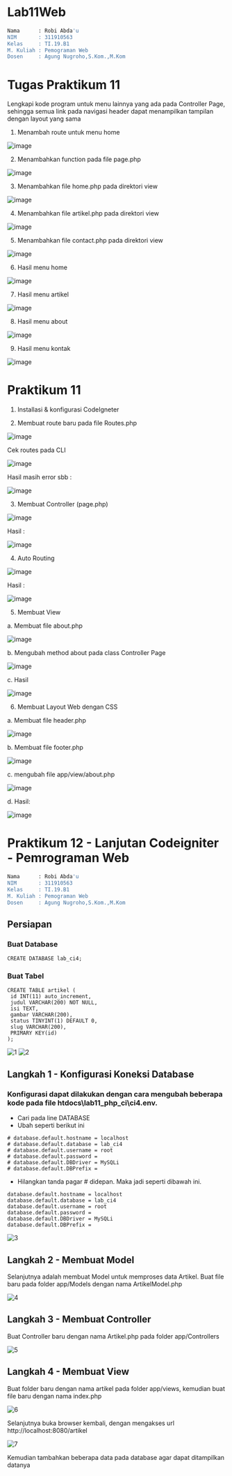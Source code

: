 # Lab11Web
```bash
Nama      : Robi Abda'u
NIM       : 311910563
Kelas     : TI.19.B1
M. Kuliah : Pemograman Web
Dosen     : Agung Nugroho,S.Kom.,M.Kom
```
# Tugas Praktikum 11
Lengkapi kode program untuk menu lainnya yang ada pada Controller Page, sehingga 
semua link pada navigasi header dapat menampilkan tampilan dengan layout yang 
sama <br>

1. Menambah route untuk menu home

![image](https://user-images.githubusercontent.com/81253746/121814600-2012ce80-cc9c-11eb-9184-9dd94326bb8d.png)

2. Menambahkan function pada file page.php

![image](https://user-images.githubusercontent.com/81253746/121814624-45074180-cc9c-11eb-92d7-c0a44d7260b6.png)

3. Menambahkan file home.php pada direktori view

![image](https://user-images.githubusercontent.com/81253746/121814674-7e3fb180-cc9c-11eb-88a2-77015051f35f.png)

4. Menambahkan file artikel.php pada direktori view

![image](https://user-images.githubusercontent.com/81253746/121814701-97e0f900-cc9c-11eb-991c-3522f2121bbf.png)

5. Menambahkan file contact.php pada direktori view

![image](https://user-images.githubusercontent.com/81253746/121814727-bc3cd580-cc9c-11eb-9341-105ff4af23b6.png)

6. Hasil menu home

![image](https://user-images.githubusercontent.com/81253746/121814814-2e151f00-cc9d-11eb-968d-8882aa14b3f5.png)

7. Hasil menu artikel

![image](https://user-images.githubusercontent.com/81253746/121815157-2c4c5b00-cc9f-11eb-900f-946712149e30.png)

8. Hasil menu about

![image](https://user-images.githubusercontent.com/81253746/121815186-4be38380-cc9f-11eb-8b2c-c2ef22dbe01a.png)

9. Hasil menu kontak

![image](https://user-images.githubusercontent.com/81253746/121815208-6fa6c980-cc9f-11eb-8901-c5a51177cfdb.png)


# Praktikum 11
1. Installasi & konfigurasi CodeIgneter

2. Membuat route baru pada file Routes.php

![image](https://user-images.githubusercontent.com/81253746/121798955-8cb5ab00-cc53-11eb-8fbb-811c430351f3.png)

Cek routes pada CLI

![image](https://user-images.githubusercontent.com/81253746/121799193-e66aa500-cc54-11eb-967f-8093c94d31b2.png)

Hasil masih error sbb :

![image](https://user-images.githubusercontent.com/81253746/121799321-9d672080-cc55-11eb-9b07-d5bce5d4751e.png)

3. Membuat Controller (page.php)

![image](https://user-images.githubusercontent.com/81253746/121813068-b511c980-cc94-11eb-9964-34cb66a12a3d.png)

Hasil :

![image](https://user-images.githubusercontent.com/81253746/121813033-885db200-cc94-11eb-9da7-2bb857bae51a.png)

4. Auto Routing

![image](https://user-images.githubusercontent.com/81253746/121813155-edb1a300-cc94-11eb-859e-572a450261f2.png)

Hasil :

![image](https://user-images.githubusercontent.com/81253746/121813163-f99d6500-cc94-11eb-9de0-79a2c5e01f4e.png)

5. Membuat View

a. Membuat file about.php

![image](https://user-images.githubusercontent.com/81253746/121813231-56991b00-cc95-11eb-97a3-8bde4cf81436.png)

b. Mengubah method about pada class Controller Page

![image](https://user-images.githubusercontent.com/81253746/121813289-a5df4b80-cc95-11eb-8169-58b1af06be1d.png)

c. Hasil

![image](https://user-images.githubusercontent.com/81253746/121813314-b8f21b80-cc95-11eb-9ea4-ea320b934506.png)

6. Membuat Layout Web dengan CSS

a. Membuat file header.php

![image](https://user-images.githubusercontent.com/81253746/121813555-acba8e00-cc96-11eb-9a96-ab9a3d890427.png)

b. Membuat file footer.php

![image](https://user-images.githubusercontent.com/81253746/121813574-bfcd5e00-cc96-11eb-82af-19ceb9fd44b0.png)

c. mengubah file app/view/about.php

![image](https://user-images.githubusercontent.com/81253746/121813614-00c57280-cc97-11eb-8268-5f5d5fe1348b.png)

d. Hasil:

![image](https://user-images.githubusercontent.com/81253746/121813696-6dd90800-cc97-11eb-8487-c2679bde9a31.png)


<b></b>
# Praktikum 12 - Lanjutan Codeigniter - Pemrograman Web
```bash
Nama      : Robi Abda'u
NIM       : 311910563
Kelas     : TI.19.B1
M. Kuliah : Pemograman Web
Dosen     : Agung Nugroho,S.Kom.,M.Kom
```

## Persiapan
### Buat Database
```
CREATE DATABASE lab_ci4;
```
### Buat Tabel
```
CREATE TABLE artikel (
 id INT(11) auto_increment,
 judul VARCHAR(200) NOT NULL,
 isi TEXT,
 gambar VARCHAR(200),
 status TINYINT(1) DEFAULT 0,
 slug VARCHAR(200),
 PRIMARY KEY(id)
);
```
![1](https://user-images.githubusercontent.com/56241285/122758596-2e2ba500-d2c3-11eb-986c-75c26c2f496e.png)
![2](https://user-images.githubusercontent.com/56241285/122758603-31269580-d2c3-11eb-9c72-7b499ac51c6b.png)
## Langkah 1 - Konfigurasi Koneksi Database
### Konfigurasi dapat dilakukan dengan cara mengubah beberapa kode pada file htdocs\lab11_php_ci\ci4\.env.

- Cari pada line DATABASE
- Ubah seperti berikut ini
```
# database.default.hostname = localhost
# database.default.database = lab_ci4
# database.default.username = root
# database.default.password = 
# database.default.DBDriver = MySQLi
# database.default.DBPrefix =
```
- Hilangkan tanda pagar # didepan. Maka jadi seperti dibawah ini.
```
database.default.hostname = localhost
database.default.database = lab_ci4
database.default.username = root
database.default.password = 
database.default.DBDriver = MySQLi
database.default.DBPrefix =
```
![3](https://user-images.githubusercontent.com/56241285/122759157-d3467d80-d2c3-11eb-9527-6ac74d2f2041.png)
## Langkah 2 - Membuat Model
Selanjutnya adalah membuat Model untuk memproses data Artikel. Buat file baru pada folder app/Models dengan nama ArtikelModel.php

![4](https://user-images.githubusercontent.com/56241285/122760400-46042880-d2c5-11eb-81b0-f2675ab3388f.png)
## Langkah 3 - Membuat Controller
Buat Controller baru dengan nama Artikel.php pada folder app/Controllers

![5](https://user-images.githubusercontent.com/56241285/122760857-ca56ab80-d2c5-11eb-9636-cb899f8969c6.png)
## Langkah 4 - Membuat View
Buat folder baru dengan nama artikel pada folder app/views, kemudian buat file baru dengan nama index.php

![6](https://user-images.githubusercontent.com/56241285/122761299-481ab700-d2c6-11eb-8f6f-18a6e3b1bc6d.png)

Selanjutnya buka browser kembali, dengan mengakses url http://localhost:8080/artikel

![7](https://user-images.githubusercontent.com/56241285/122762592-adbb7300-d2c7-11eb-8479-0dc9c5b2ceb2.png)

Kemudian tambahkan beberapa data pada database agar dapat ditampilkan datanya

























                         
